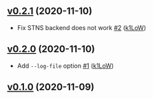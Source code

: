 ## [v0.2.1](https://github.com/k1LoW/keyp/compare/v0.2.0...v0.2.1) (2020-11-10)

* Fix STNS backend does not work [#2](https://github.com/k1LoW/keyp/pull/2) ([k1LoW](https://github.com/k1LoW))

## [v0.2.0](https://github.com/k1LoW/keyp/compare/v0.1.0...v0.2.0) (2020-11-10)

* Add `--log-file` option [#1](https://github.com/k1LoW/keyp/pull/1) ([k1LoW](https://github.com/k1LoW))

## [v0.1.0](https://github.com/k1LoW/keyp/compare/2860cc31dda0...v0.1.0) (2020-11-09)
